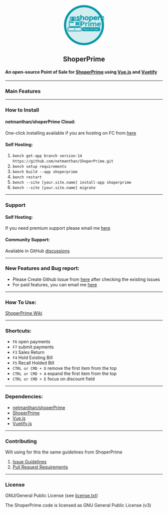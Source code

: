 <div align="center">
    <img src="https://raw.githubusercontent.com/netmanthan/ShoperPrime/main/shoperprime/public/js/shoperprimeapp/components/pos/pos.svg" height="128">
    <h2>ShoperPrime</h2>
</div>

#### An open-source Point of Sale for [ShoperPrime](https://github.com/netmanthan/ShoperPrime) using [Vue.js](https://github.com/vuejs/vue) and [Vuetify](https://github.com/vuetifyjs/vuetify)

---

### Main Features

<!-- 


 -->

---

### How to Install

#### netmanthan/shoperPrime Cloud:

One-click installing available if you are hosting on FC from [here](https://netmanthan/shoperPrimecloud.com/marketplace/apps/shoperprime)

#### Self Hosting:

1. `bench get-app branch version-14 https://github.com/netmanthan/ShoperPrime.git`
2. `bench setup requirements`
3. `bench build --app shoperprime`
4. `bench restart`
5. `bench --site [your.site.name] install-app shoperprime`
6. `bench --site [your.site.name] migrate`

---

### Support


#### Self Hosting:

If you need premium support please email me [here](mailto:info@ShoperSolutions.com)

#### Community Support:

Available in GitHub [discussions](https://github.com/netmanthan/ShoperPrime/discussions)

---

### New Features and Bug report:

- Please Create Github Issue from [here](https://github.com/netmanthan/ShoperPrime/issues/new/choose) after checking the existing issues
- For paid features, you can email me [here](mailto:info@ShoperSolutions.com)

---

### How To Use:

[ShoperPrime Wiki](https://github.com/netmanthan/ShoperPrime/wiki)

---

### Shortcuts:

- `F6` open payments
- `F7` submit payments
- `F3` Sales Return
- `F4` Hold Existing Bill
- `F5` Recall Holded Bill
- `CTRL or CMD + D` remove the first item from the top
- `CTRL or CMD + A` expand the first item from the top
- `CTRL or CMD + E` focus on discount field

---

### Dependencies:

- [netmanthan/shoperPrime](https://github.com/netmanthan/shoperPrime/netmanthan/shoperPrime)
- [ShoperPrime](https://github.com/netmanthan/ShoperPrime)
- [Vue.js](https://github.com/vuejs/vue)
- [Vuetify.js](https://github.com/vuetifyjs/vuetify)

---

### Contributing

Will using for this the same guidelines from ShoperPrime

1. [Issue Guidelines](https://github.com/netmanthan/ShoperPrime/wiki/Issue-Guidelines)
2. [Pull Request Requirements](https://github.com/netmanthan/ShoperPrime/wiki/Contribution-Guidelines)

---

### License

GNU/General Public License (see [license.txt](https://github.com/netmanthan/ShoperPrime/blob/master/license.txt))

The ShoperPrime code is licensed as GNU General Public License (v3)
